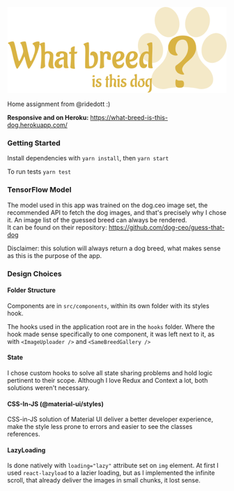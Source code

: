 ![image info](./src/logo.svg)

Home assignment from @ridedott :)

**Responsive and on Heroku:**
https://what-breed-is-this-dog.herokuapp.com/

### Getting Started

Install dependencies with `yarn install`, then `yarn start`

To run tests `yarn test`

### TensorFlow Model

The model used in this app was trained on the dog.ceo image set, the recommended API to fetch the dog images, and that's precisely why I chose it. An image list of the guessed breed can always be rendered.  
It can be found on their repository:
https://github.com/dog-ceo/guess-that-dog

Disclaimer: this solution will always return a dog breed, what makes sense as this is the purpose of the app.

### Design Choices

#### Folder Structure

Components are in `src/components`, within its own folder with its styles hook.

The hooks used in the application root are in the `hooks` folder.
Where the hook made sense specifically to one component, it was left next to it, as with `<ImageUploader />` and `<SameBreedGallery />`

#### State

I chose custom hooks to solve all state sharing problems and hold logic pertinent to their scope.
Although I love Redux and Context a lot, both solutions weren't necessary.

#### CSS-In-JS (@material-ui/styles)

CSS-in-JS solution of Material UI deliver a better developer experience, make the style less prone to errors and easier to see the classes references.

#### LazyLoading

Is done natively with `loading="lazy"` attribute set on `img` element.
At first I used `react-lazyload` to a lazier loading, but as I implemented the infinite scroll, that already deliver the images in small chunks, it lost sense.
